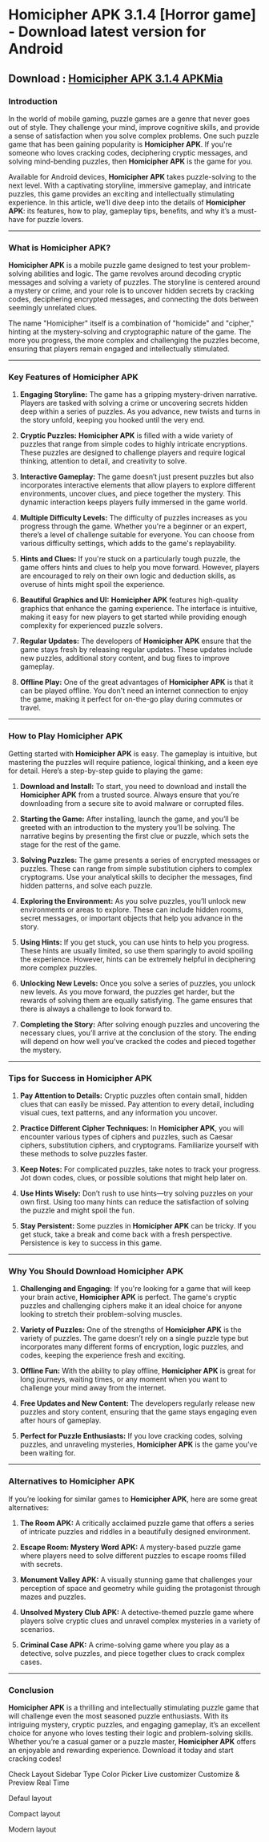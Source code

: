# Homicipher APK 3.1.4 [Horror game] - Download latest version for Android

## Download : <a href="https://apkmia.com/">Homicipher APK 3.1.4 APKMia</a>

<h3>Introduction</h3>

<p>In the world of mobile gaming, puzzle games are a genre that never goes out of style. They challenge your mind, improve cognitive skills, and provide a sense of satisfaction when you solve complex problems. One such puzzle game that has been gaining popularity is <strong>Homicipher APK</strong>. If you&#39;re someone who loves cracking codes, deciphering cryptic messages, and solving mind-bending puzzles, then <strong>Homicipher APK</strong> is the game for you.</p>

<p>Available for Android devices, <strong>Homicipher APK</strong> takes puzzle-solving to the next level. With a captivating storyline, immersive gameplay, and intricate puzzles, this game provides an exciting and intellectually stimulating experience. In this article, we&rsquo;ll dive deep into the details of <strong>Homicipher APK</strong>: its features, how to play, gameplay tips, benefits, and why it&rsquo;s a must-have for puzzle lovers.</p>

<hr />
<h3>What is Homicipher APK?</h3>

<p><strong>Homicipher APK</strong> is a mobile puzzle game designed to test your problem-solving abilities and logic. The game revolves around decoding cryptic messages and solving a variety of puzzles. The storyline is centered around a mystery or crime, and your role is to uncover hidden secrets by cracking codes, deciphering encrypted messages, and connecting the dots between seemingly unrelated clues.</p>

<p>The name &quot;Homicipher&quot; itself is a combination of &quot;homicide&quot; and &quot;cipher,&quot; hinting at the mystery-solving and cryptographic nature of the game. The more you progress, the more complex and challenging the puzzles become, ensuring that players remain engaged and intellectually stimulated.</p>

<hr />
<h3>Key Features of Homicipher APK</h3>

<ol>
	<li>
	<p><strong>Engaging Storyline:</strong> The game has a gripping mystery-driven narrative. Players are tasked with solving a crime or uncovering secrets hidden deep within a series of puzzles. As you advance, new twists and turns in the story unfold, keeping you hooked until the very end.</p>
	</li>
	<li>
	<p><strong>Cryptic Puzzles:</strong> <strong>Homicipher APK</strong> is filled with a wide variety of puzzles that range from simple codes to highly intricate encryptions. These puzzles are designed to challenge players and require logical thinking, attention to detail, and creativity to solve.</p>
	</li>
	<li>
	<p><strong>Interactive Gameplay:</strong> The game doesn&rsquo;t just present puzzles but also incorporates interactive elements that allow players to explore different environments, uncover clues, and piece together the mystery. This dynamic interaction keeps players fully immersed in the game world.</p>
	</li>
	<li>
	<p><strong>Multiple Difficulty Levels:</strong> The difficulty of puzzles increases as you progress through the game. Whether you&#39;re a beginner or an expert, there&rsquo;s a level of challenge suitable for everyone. You can choose from various difficulty settings, which adds to the game&#39;s replayability.</p>
	</li>
	<li>
	<p><strong>Hints and Clues:</strong> If you&#39;re stuck on a particularly tough puzzle, the game offers hints and clues to help you move forward. However, players are encouraged to rely on their own logic and deduction skills, as overuse of hints might spoil the experience.</p>
	</li>
	<li>
	<p><strong>Beautiful Graphics and UI:</strong> <strong>Homicipher APK</strong> features high-quality graphics that enhance the gaming experience. The interface is intuitive, making it easy for new players to get started while providing enough complexity for experienced puzzle solvers.</p>
	</li>
	<li>
	<p><strong>Regular Updates:</strong> The developers of <strong>Homicipher APK</strong> ensure that the game stays fresh by releasing regular updates. These updates include new puzzles, additional story content, and bug fixes to improve gameplay.</p>
	</li>
	<li>
	<p><strong>Offline Play:</strong> One of the great advantages of <strong>Homicipher APK</strong> is that it can be played offline. You don&#39;t need an internet connection to enjoy the game, making it perfect for on-the-go play during commutes or travel.</p>
	</li>
</ol>

<hr />
<h3>How to Play Homicipher APK</h3>

<p>Getting started with <strong>Homicipher APK</strong> is easy. The gameplay is intuitive, but mastering the puzzles will require patience, logical thinking, and a keen eye for detail. Here&rsquo;s a step-by-step guide to playing the game:</p>

<ol>
	<li>
	<p><strong>Download and Install:</strong> To start, you need to download and install the <strong>Homicipher APK</strong> from a trusted source. Always ensure that you&rsquo;re downloading from a secure site to avoid malware or corrupted files.</p>
	</li>
	<li>
	<p><strong>Starting the Game:</strong> After installing, launch the game, and you&rsquo;ll be greeted with an introduction to the mystery you&rsquo;ll be solving. The narrative begins by presenting the first clue or puzzle, which sets the stage for the rest of the game.</p>
	</li>
	<li>
	<p><strong>Solving Puzzles:</strong> The game presents a series of encrypted messages or puzzles. These can range from simple substitution ciphers to complex cryptograms. Use your analytical skills to decipher the messages, find hidden patterns, and solve each puzzle.</p>
	</li>
	<li>
	<p><strong>Exploring the Environment:</strong> As you solve puzzles, you&rsquo;ll unlock new environments or areas to explore. These can include hidden rooms, secret messages, or important objects that help you advance in the story.</p>
	</li>
	<li>
	<p><strong>Using Hints:</strong> If you get stuck, you can use hints to help you progress. These hints are usually limited, so use them sparingly to avoid spoiling the experience. However, hints can be extremely helpful in deciphering more complex puzzles.</p>
	</li>
	<li>
	<p><strong>Unlocking New Levels:</strong> Once you solve a series of puzzles, you unlock new levels. As you move forward, the puzzles get harder, but the rewards of solving them are equally satisfying. The game ensures that there is always a challenge to look forward to.</p>
	</li>
	<li>
	<p><strong>Completing the Story:</strong> After solving enough puzzles and uncovering the necessary clues, you&rsquo;ll arrive at the conclusion of the story. The ending will depend on how well you&rsquo;ve cracked the codes and pieced together the mystery.</p>
	</li>
</ol>

<hr />
<h3>Tips for Success in Homicipher APK</h3>

<ol>
	<li>
	<p><strong>Pay Attention to Details:</strong> Cryptic puzzles often contain small, hidden clues that can easily be missed. Pay attention to every detail, including visual cues, text patterns, and any information you uncover.</p>
	</li>
	<li>
	<p><strong>Practice Different Cipher Techniques:</strong> In <strong>Homicipher APK</strong>, you will encounter various types of ciphers and puzzles, such as Caesar ciphers, substitution ciphers, and cryptograms. Familiarize yourself with these methods to solve puzzles faster.</p>
	</li>
	<li>
	<p><strong>Keep Notes:</strong> For complicated puzzles, take notes to track your progress. Jot down codes, clues, or possible solutions that might help later on.</p>
	</li>
	<li>
	<p><strong>Use Hints Wisely:</strong> Don&rsquo;t rush to use hints&mdash;try solving puzzles on your own first. Using too many hints can reduce the satisfaction of solving the puzzle and might spoil the fun.</p>
	</li>
	<li>
	<p><strong>Stay Persistent:</strong> Some puzzles in <strong>Homicipher APK</strong> can be tricky. If you get stuck, take a break and come back with a fresh perspective. Persistence is key to success in this game.</p>
	</li>
</ol>

<hr />
<h3>Why You Should Download Homicipher APK</h3>

<ol>
	<li>
	<p><strong>Challenging and Engaging:</strong> If you&#39;re looking for a game that will keep your brain active, <strong>Homicipher APK</strong> is perfect. The game&#39;s cryptic puzzles and challenging ciphers make it an ideal choice for anyone looking to stretch their problem-solving muscles.</p>
	</li>
	<li>
	<p><strong>Variety of Puzzles:</strong> One of the strengths of <strong>Homicipher APK</strong> is the variety of puzzles. The game doesn&rsquo;t rely on a single puzzle type but incorporates many different forms of encryption, logic puzzles, and codes, keeping the experience fresh and exciting.</p>
	</li>
	<li>
	<p><strong>Offline Fun:</strong> With the ability to play offline, <strong>Homicipher APK</strong> is great for long journeys, waiting times, or any moment when you want to challenge your mind away from the internet.</p>
	</li>
	<li>
	<p><strong>Free Updates and New Content:</strong> The developers regularly release new puzzles and story content, ensuring that the game stays engaging even after hours of gameplay.</p>
	</li>
	<li>
	<p><strong>Perfect for Puzzle Enthusiasts:</strong> If you love cracking codes, solving puzzles, and unraveling mysteries, <strong>Homicipher APK</strong> is the game you&rsquo;ve been waiting for.</p>
	</li>
</ol>

<hr />
<h3>Alternatives to Homicipher APK</h3>

<p>If you&rsquo;re looking for similar games to <strong>Homicipher APK</strong>, here are some great alternatives:</p>

<ol>
	<li>
	<p><strong>The Room APK:</strong> A critically acclaimed puzzle game that offers a series of intricate puzzles and riddles in a beautifully designed environment.</p>
	</li>
	<li>
	<p><strong>Escape Room: Mystery Word APK:</strong> A mystery-based puzzle game where players need to solve different puzzles to escape rooms filled with secrets.</p>
	</li>
	<li>
	<p><strong>Monument Valley APK:</strong> A visually stunning game that challenges your perception of space and geometry while guiding the protagonist through mazes and puzzles.</p>
	</li>
	<li>
	<p><strong>Unsolved Mystery Club APK:</strong> A detective-themed puzzle game where players solve cryptic clues and unravel complex mysteries in a variety of scenarios.</p>
	</li>
	<li>
	<p><strong>Criminal Case APK:</strong> A crime-solving game where you play as a detective, solve puzzles, and piece together clues to crack complex cases.</p>
	</li>
</ol>

<hr />
<h3>Conclusion</h3>

<p><strong>Homicipher APK</strong> is a thrilling and intellectually stimulating puzzle game that will challenge even the most seasoned puzzle enthusiasts. With its intriguing mystery, cryptic puzzles, and engaging gameplay, it&rsquo;s an excellent choice for anyone who loves testing their logic and problem-solving skills. Whether you&rsquo;re a casual gamer or a puzzle master, <strong>Homicipher APK</strong> offers an enjoyable and rewarding experience. Download it today and start cracking codes!</p>


Check Layout
Sidebar Type
Color Picker
Live customizer
Customize & Preview Real Time


Defaul layout

Compact layout

Modern layout
